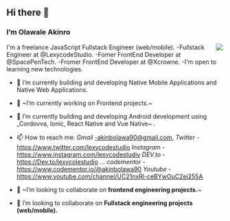 ## Hi there 👋

### I’m Olawale Akinro

<img src="https://media.giphy.com/media/LMcB8XospGZO8UQq87/giphy.gif" align="right" />

I'm a freelance JavaScript Fullstack Engineer (web/mobile). 
      -Fullstack Engineer at @LexycodeStudio.
      -Fomer FrontEnd Developer at @SpacePenTech. 
      -Fromer FrontEnd Developer at @Xcrowne.
      -I'm open to learning new technologies.
  
- 🔭 I’m currently building and developing Native Mobile Applications and Native Web Applications.
- 🔭 ~I’m currently working on Frontend projects.~
- 🌱 I’m currently building and developing Android development using _Cordovva, Ionic, React Native and Vue Native~ .
- 📫 How to reach me: _Gmail_ -akinbolawa90@gmail.com, 
                      _Twitter_ -https://www.twitter.com/lexycodestudio 
                      _Instagram_ -https://www.instagram.com/lexycodestudiy 
                      _DEV.to_ -https://Dev.to/lexycolestudio ...
                      _codementor_ - https://www.codementor.io/@akinbolawa90
                      _Youtube_ - https://www.youtube.com/channel/UC21nxRl-ceBYwOuC2ei255A
                     
 - 👯 ~I’m looking to collaborate on **frontend engineering projects.**~
 -  👯 I’m looking to collaborate on **Fullstack engineering projects (web/mobile).**

<!--
**lexycole/lexycole** is a ✨ _special_ ✨ repository because its `README.md` (this file) appears on your GitHub profile.

Here are some ideas to get you started:

- 🔭 I’m currently working on ...
- 🌱 I’m currently learning ...
- 👯 I’m looking to collaborate on ...
- 🤔 I’m looking for help with ...
- 💬 Ask me about ...
- 📫 How to reach me: ...
- 😄 Pronouns: ...
- ⚡ Fun fact: ...
-->
